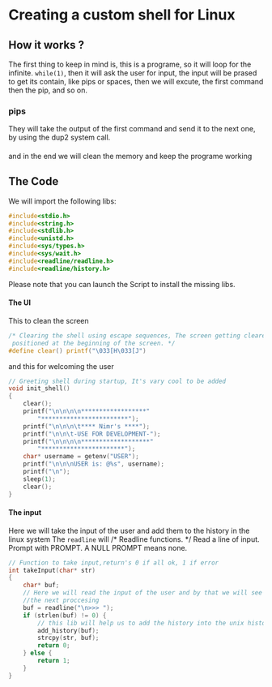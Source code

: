 # Creating a custom  shell for Linux

## How it works ?
The first thing to keep in mind is, this is a  programe, so it will loop for the infinite.
``` while(1) ```, 
then it will ask the user for input, the input will be prased to get its contain, like pips or spaces,
then we will excute, the first command then the pip, and so on.

### pips 
They will take the output of the first command and send it to the next one, by using the dup2 system call.
####
and in the end we will clean the memory and keep the programe working
## The Code 
We will import the following libs:
```c
#include<stdio.h> 
#include<string.h> 
#include<stdlib.h> 
#include<unistd.h> 
#include<sys/types.h> 
#include<sys/wait.h> 
#include<readline/readline.h> 
#include<readline/history.h> 
```
Please note that you can launch the Script to install the missing libs.

#### The UI
This to clean the screen
```c
/* Clearing the shell using escape sequences, The screen getting cleared with cursor 
 positioned at the beginning of the screen. */
#define clear() printf("\033[H\033[J") 
```
and this for welcoming the user 
```c
// Greeting shell during startup, It's vary cool to be added  
void init_shell() 
{ 
	clear(); 
	printf("\n\n\n\n******************"
		"************************"); 
	printf("\n\n\n\t**** Nimr's ****"); 
	printf("\n\n\t-USE FOR DEVELOPMENT-"); 
	printf("\n\n\n\n*******************"
		"***********************"); 
	char* username = getenv("USER"); 
	printf("\n\n\nUSER is: @%s", username); 
	printf("\n"); 
	sleep(1); 
	clear(); 
} 
```

#### The input
Here we will take the input of the user and add them to the history in the linux system
The ``` readline ``` will  /* Readline functions. */
 Read a line of input.  Prompt with PROMPT.  A NULL PROMPT means none. 
```c
// Function to take input,return's 0 if all ok, 1 if error 
int takeInput(char* str) 
{ 
	char* buf; 
	// Here we will read the input of the user and by that we will see if its all ok, then we will go for 
	//the next proccesing 
	buf = readline("\n>>> "); 
	if (strlen(buf) != 0) { 
		// this lib will help us to add the history into the unix history
		add_history(buf); 
		strcpy(str, buf); 
		return 0; 
	} else { 
		return 1; 
	} 
}
```

